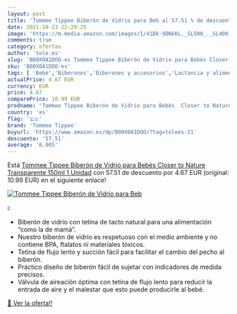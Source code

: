 ```yaml
---
layout: post
title: 'Tommee Tippee Biberón de Vidrio para Beb al 57.51 % de descuento'
date: 2021-10-23 22:29:25
image: 'https://m.media-amazon.com/images/I/41Dk-9DNkKL._SL500_._SL400_.jpg'
comments: true
category: ofertas
author: 'tole.es'
slug: 'B00X0A1DOO-es Tommee Tippee Biberón de Vidrio para Bebés Closer to...'
sku: 'B00X0A1DOO-es'
tags: [ 'Bebé','Biberones','Biberones y accesorios','Lactancia y alimentación','bebés','biberón','tommee','tommee tippee', ]
actualPrice: 4.67 EUR
currency: EUR
price: 4.67
comparePrice: 10.99 EUR
prodname: 'Tommee Tippee Biberón de Vidrio para Bebés  Closer to Nature  Transparente  150ml  1 Unidad'
country: 'es'
flag: '🇪🇸'
brand: 'Tommee Tippee'
buyurl: 'https://www.amazon.es/dp/B00X0A1DOO/?tag=tolees-21'
descuento: '57.51'
average: '6.905'
---
```


Está [Tommee Tippee Biberón de Vidrio para Bebés  Closer to Nature  Transparente  150ml  1 Unidad](https://www.amazon.es/dp/B00X0A1DOO/?tag=tolees-21) con 57.51 de descuento por 4.67 EUR (original: 10.99 EUR) en el siguiente enlace!

[![Tommee Tippee Biberón de Vidrio para Beb](https://m.media-amazon.com/images/I/41Dk-9DNkKL._SL500_._SL400_.jpg)](https://www.amazon.es/dp/B00X0A1DOO/?tag=tolees-21)

ℹ️:

- Biberón de vidrio con tetina de tacto natural para una alimentación “como la de mamá”.
- Nuestro biberón de vidrio es respetuoso con el medio ambiente y no contiene BPA, ftalatos ni materiales tóxicos.
- Tetina de flujo lento y succión fácil para facilitar el cambio del pecho al biberón.
- Práctico diseño de biberón fácil de sujetar con indicadores de medida precisos.
- Válvula de aireación óptima con tetina de flujo lento para reducir la entrada de aire y el malestar que esto puede producirle al bebé.

[🛒 Ver la oferta!!](https://www.amazon.es/dp/B00X0A1DOO/?tag=tolees-21)
